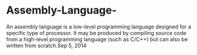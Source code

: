 # Assembly-Language-



An assembly language is a low-level programming language designed for a specific type of processor. It may be produced by compiling source code from a high-level programming language (such as C/C++) but can also be written from scratch.Sep 5, 2014


